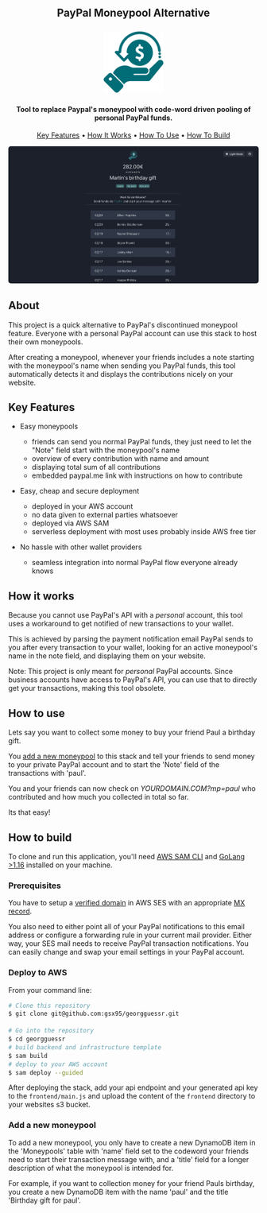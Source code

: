 
<h2 align="center">
PayPal Moneypool Alternative
  <br>
  <br>
  <a href="https://github.com/gsx95/georgguessr"><img src="./doc/logo.png" alt="M" width="120"></a>
</h2>

<h4 align="center">Tool to replace Paypal's moneypool with code-word driven pooling of personal PayPal funds.</h4>
<p align="center">
</p>

<p align="center">
  <a href="#key-features">Key Features</a> •
  <a href="#how-it-works">How It Works</a> •
  <a href="#how-to-use">How To Use</a> •
  <a href="#how-to-build">How To Build</a>
</p>
<p align="center">
<img src="doc/demo.png" alt="Demo" width="600" style="border-radius:5px"/>
</p>

## About

This project is a quick alternative to PayPal's discontinued moneypool feature. Everyone with a personal PayPal account can use this stack to host their own moneypools.

After creating a moneypool, whenever your friends includes a note starting with the moneypool's name when sending you PayPal funds, this tool automatically detects it and displays the contributions nicely on your website.

## Key Features

* Easy moneypools
  - friends can send you normal PayPal funds, they just need to let the "Note" field start with the moneypool's name
  - overview of every contribution with name and amount
  - displaying total sum of all contributions
  - embedded paypal.me link with instructions on how to contribute
 
* Easy, cheap and secure deployment
  - deployed in your AWS account
  - no data given to external parties whatsoever
  - deployed via AWS SAM
  - serverless deployment with most uses probably inside AWS free tier

* No hassle with other wallet providers
  - seamless integration into normal PayPal flow everyone already knows
  
## How it works

Because you cannot use PayPal's API with a _personal_ account, this tool uses a workaround to get notified of new transactions to your wallet. 

This is achieved by parsing the payment notification email PayPal sends to you after every transaction to your wallet, looking for an active moneypool's name in the note field, and displaying them on your website.

Note: This project is only meant for _personal_ PayPal accounts. Since business accounts have access to PayPal's API, you can use that to directly get your transactions, making this tool obsolete.


## How to use

Lets say you want to collect some money to buy your friend Paul a birthday gift. 

You [add a new moneypool](#add-a-new-moneypool) to this stack and tell your friends to send money to your private PayPal account and to start the 'Note' field of the transactions with 'paul'.

You and your friends can now check on _YOURDOMAIN.COM?mp=paul_ who contributed and how much you collected in total so far.

Its that easy!

## How to build

To clone and run this application, you'll need [AWS SAM CLI](https://docs.aws.amazon.com/serverless-application-model/latest/developerguide/serverless-sam-cli-install.html) and [GoLang >1.16](https://golang.org) installed on your machine. 

### Prerequisites

You have to setup a [verified domain](https://docs.aws.amazon.com/ses/latest/DeveloperGuide/receiving-email-verification.html) in AWS SES with an appropriate [MX record](https://docs.aws.amazon.com/ses/latest/DeveloperGuide/receiving-email-mx-record.html).

You also need to either point all of your PayPal notifications to this email address or configure a forwarding rule in your current mail provider. Either way, your SES mail needs to receive PayPal transaction notifications. You can easily change and swap your email settings in your PayPal account.
### Deploy to AWS

From your command line:

```bash
# Clone this repository
$ git clone git@github.com:gsx95/georgguessr.git

# Go into the repository
$ cd georgguessr
# build backend and infrastructure template
$ sam build
# deploy to your AWS account
$ sam deploy --guided

```

After deploying the stack, add your api endpoint and your generated api key to the `frontend/main.js` and upload the content of the `frontend` directory to your websites s3 bucket.

### Add a new moneypool

To add a new moneypool, you only have to create a new DynamoDB item in the 'Moneypools' table with 'name' field set to the codeword your friends need to start their transaction message with, and a 'title' field for a longer description of what the moneypool is intended for.

For example, if you want to collection money for your friend Pauls birthday, you create a new DynamoDB item with the name 'paul' and the title 'Birthday gift for paul'.

